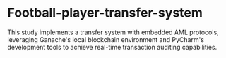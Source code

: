 # Football-player-transfer-system
This study implements a transfer system with embedded AML protocols, leveraging Ganache's local blockchain environment and PyCharm's development tools to achieve real-time transaction auditing capabilities.
